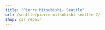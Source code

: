 ```yaml
---
title: "Pierre Mitsubishi- Seattle"
url: /seattle/pierre-mitsubishi-seattle-2/
shop: car repair
---
```

